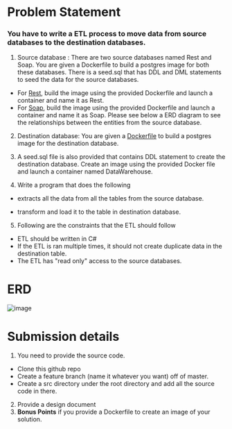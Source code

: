 # Problem Statement
### You have to write a ETL process to move data from source databases to the destination databases.
1. Source database : There are two source databases named Rest and Soap.
 You are given a Dockerfile to build a postgres image for both these databases.
 There is a seed.sql that has DDL and DML statements to seed the data for the source databases. 
  - For [Rest](https://github.com/chax0r/etl/tree/master/images/Rest), build the image using the provided Dockerfile and launch a container and name it as Rest. 
  - For [Soap](https://github.com/chax0r/etl/tree/master/images/Soap), build the image using the provided Dockerfile and launch a container and name it as Soap.
  Please see below a ERD diagram to see the relationships between the entities from the source database.

2. Destination database: You are given a [Dockerfile](https://github.com/chax0r/etl/tree/master/images/Warehouse) to build a postgres image for the destination database. 
3. A seed.sql file is also provided that contains DDL statement to create the destination database.
   Create an image using the provided Docker file and launch a container named DataWarehouse.

4. Write a program that does the following

 - extracts all the data from all the tables from the source database.

 - transform and load it to the table in destination database.
5. Following are the constraints that the ETL should follow

 - ETL should be written in C#
 - If the ETL is ran multiple times, it should not create duplicate data in the destination table.
 - The ETL has "read only" access to the source databases.

# ERD
![image](https://user-images.githubusercontent.com/660816/121228627-f8b2a080-c85a-11eb-8db9-fa5b6d932876.png)

# Submission details
1. You need to provide the source code. 
  + Clone this github repo
  + Create a feature branch (name it whatever you want) off of master.
  + Create a src directory under the root directory and add all the source code in there.
2. Provide a design document
3. **Bonus Points** if you provide a Dockerfile to create an image of your solution.

